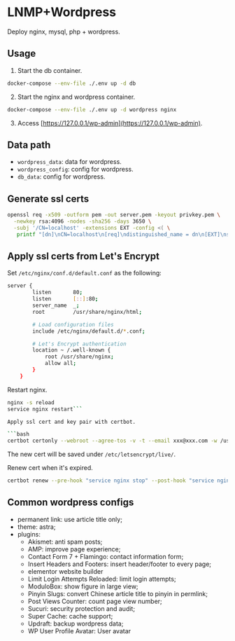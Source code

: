 # LNMP+Wordpress

Deploy nginx, mysql, php + wordpress.

## Usage

1. Start the db container.

```bash
docker-compose --env-file ./.env up -d db
```

2. Start the nginx and wordpress container.

```bash
docker-compose --env-file ./.env up -d wordpress nginx
```

3. Access [https://127.0.0.1/wp-admin](https://127.0.0.1/wp-admin).

## Data path

* `wordpress_data`: data for wordpress.
* `wordpress_config`: config for wordpress.
* `db_data`: config for wordpress.


## Generate ssl certs

```bash
openssl req -x509 -outform pem -out server.pem -keyout privkey.pem \
  -newkey rsa:4096 -nodes -sha256 -days 3650 \
  -subj '/CN=localhost' -extensions EXT -config <( \
   printf "[dn]\nCN=localhost\n[req]\ndistinguished_name = dn\n[EXT]\nsubjectAltName=DNS:localhost\nkeyUsage=digitalSignature\nextendedKeyUsage=serverAuth")
```

## Apply ssl certs from Let's Encrypt

Set `/etc/nginx/conf.d/default.conf` as the following:

```bash
server {
        listen       80;
        listen       [::]:80;
        server_name  _;
        root         /usr/share/nginx/html;

        # Load configuration files
        include /etc/nginx/default.d/*.conf;

        # Let's Encrypt authentication
        location ~ /.well-known {
            root /usr/share/nginx;
            allow all;
        }
    }
```

Restart nginx.

```bash
nginx -s reload
service nginx restart```

Apply ssl cert and key pair with certbot.

```bash
certbot certonly --webroot --agree-tos -v -t --email xxx@xxx.com -w /usr/share/nginx/ -d xxx.com
```

The new cert will be saved under `/etc/letsencrypt/live/`.

Renew cert when it's expired.

```bash
certbot renew --pre-hook "service nginx stop" --post-hook "service nginx start"
```

## Common wordpress configs

* permanent link: use article title only;
* theme: astra;
* plugins: 
  * Akismet: anti spam posts;
  * AMP: improve page experience;
  * Contact Form 7 + Flamingo: contact information form;
  * Insert Headers and Footers: insert header/footer to every page;
  * elementor website builder
  * Limit Login Attempts Reloaded: limit login attempts;
  * ModuloBox: show figure in large view;
  * Pinyin Slugs: convert Chinese article title to pinyin in permlink;
  * Post Views Counter: count page view number;
  * Sucuri: security protection and audit; 
  * Super Cache: cache support;
  * Updraft: backup wordpress data; 
  * WP User Profile Avatar: User avatar
